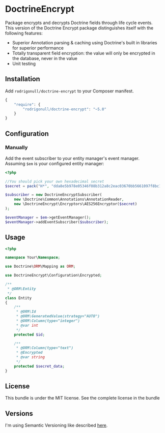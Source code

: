 # DoctrineEncrypt

Package encrypts and decrypts Doctrine fields through life cycle events. This version of the Doctrine Encrypt package
distinguishes itself with the following features:

- Superior Annotation parsing & caching using Doctrine's built in libraries for superior performance
- Totally transparent field encryption: the value will only be encrypted in the database, never in the value
- Unit testing

## Installation
Add `rodrigonull/doctrine-encrypt` to your Composer manifest.

```js
{
    "require": {
        "rodrigonull/doctrine-encrypt": "~5.0"
    }
}
```

## Configuration
### Manually
Add the event subscriber to your entity manager's event manager. Assuming `$em` is your configured entity manager:

```php
<?php

//You should pick your own hexadecimal secret
$secret = pack("H*", "dda8e5b978e05346f08b312a8c2eac03670bb5661097f8bc13212c31be66384c");

$subscriber = new DoctrineEncryptSubscriber(
    new \Doctrine\Common\Annotations\AnnotationReader,
    new \DoctrineEncrypt\Encryptors\AES256Encryptor($secret)
);

$eventManager = $em->getEventManager();
$eventManager->addEventSubscriber($subscriber);
```

## Usage
```php
<?php

namespace Your\Namespace;

use Doctrine\ORM\Mapping as ORM;

use DoctrineEncrypt\Configuration\Encrypted;

/**
 * @ORM\Entity
 */
class Entity
{
    /**
     * @ORM\Id
     * @ORM\GeneratedValue(strategy="AUTO")
     * @ORM\Column(type="integer")
     * @var int
     */
    protected $id;

    /**
     * @ORM\Column(type="text")
     * @Encrypted
     * @var string
     */
    protected $secret_data;
}
```

## License

This bundle is under the MIT license. See the complete license in the bundle

## Versions

I'm using Semantic Versioning like described [here](http://semver.org).
